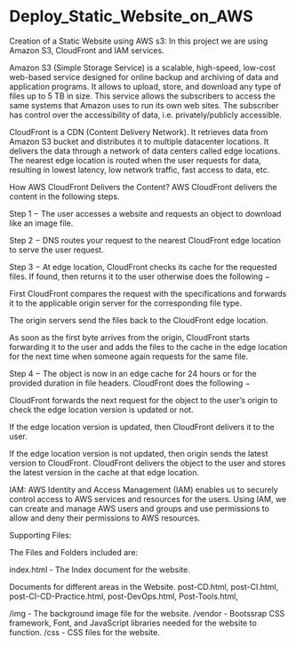 # Deploy_Static_Website_on_AWS
Creation of a Static Website using AWS s3: In this project we are using Amazon S3, CloudFront and IAM services.

Amazon S3 (Simple Storage Service) is a scalable, high-speed, low-cost web-based service designed for online backup and archiving of data and application programs. It allows to upload, store, and download any type of files up to 5 TB in size. This service allows the subscribers to access the same systems that Amazon uses to run its own web sites. The subscriber has control over the accessibility of data, i.e. privately/publicly accessible.

CloudFront is a CDN (Content Delivery Network). It retrieves data from Amazon S3 bucket and distributes it to multiple datacenter locations. It delivers the data through a network of data centers called edge locations. The nearest edge location is routed when the user requests for data, resulting in lowest latency, low network traffic, fast access to data, etc.

  How AWS CloudFront Delivers the Content?
  AWS CloudFront delivers the content in the following steps.

  Step 1 − The user accesses a website and requests an object to download like an image file.

  Step 2 − DNS routes your request to the nearest CloudFront edge location to serve the user request.

  Step 3 − At edge location, CloudFront checks its cache for the requested files. If found, then returns it to the user otherwise does     the following −

  First CloudFront compares the request with the specifications and forwards it to the applicable origin server for the corresponding     file type.

  The origin servers send the files back to the CloudFront edge location.

  As soon as the first byte arrives from the origin, CloudFront starts forwarding it to the user and adds the files to the cache in the   edge location for the next time when someone again requests for the same file.

  Step 4 − The object is now in an edge cache for 24 hours or for the provided duration in file headers. CloudFront does the following −

  CloudFront forwards the next request for the object to the user’s origin to check the edge location version is updated or not.

  If the edge location version is updated, then CloudFront delivers it to the user.

  If the edge location version is not updated, then origin sends the latest version to CloudFront. CloudFront delivers the object to the   user and stores the latest version in the cache at that edge location.

IAM: AWS Identity and Access Management (IAM) enables us to securely control access to AWS services and resources for the users. Using IAM, we can create and manage AWS users and groups and use permissions to allow and deny their permissions to AWS resources.


Supporting Files:

The Files and Folders included are: 

index.html - The Index document for the website.

Documents for different areas in the Website.
post-CD.html,
post-CI.html,
post-CI-CD-Practice.html,
post-DevOps.html,
Post-Tools.html,

/img - The background image file for the website.
/vendor - Bootssrap CSS framework, Font, and JavaScript libraries needed for the website to function.
/css - CSS files for the website.


